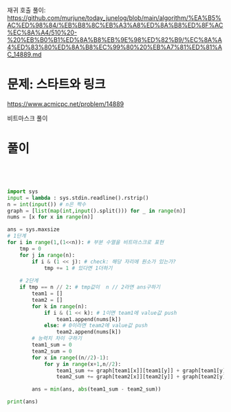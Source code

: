 재귀 호출 풀이:  
https://github.com/murjune/today_junelog/blob/main/algorithm/%EA%B5%AC%ED%98%84/%EB%B8%8C%EB%A3%A8%ED%8A%B8%ED%8F%AC%EC%8A%A4/510%20-%20%EB%B0%B1%ED%8A%B8%EB%9E%98%ED%82%B9/%EC%8A%A4%ED%83%80%ED%8A%B8%EC%99%80%20%EB%A7%81%ED%81%AC_14889.md
# 문제: 스타트와 링크
https://www.acmicpc.net/problem/14889  

비트마스크 풀이

# 풀이
``` python




import sys
input = lambda : sys.stdin.readline().rstrip()
n = int(input()) # n은 짝수
graph = [list(map(int,input().split())) for _ in range(n)]
nums = [x for x in range(n)]

ans = sys.maxsize
# 1단계
for i in range(1,(1<<n)): # 부분 수열을 비트마스크로 표현
    tmp = 0
    for j in range(n):
        if i & (1 << j): # check: 해당 자리에 원소가 있는가?
            tmp += 1 # 있다면 1더하기
            
    # 2단계 
    if tmp == n // 2: # tmp값이  n // 2라면 ans구하기 
        team1 = []
        team2 = []
        for k in range(n):
            if i & (1 << k): # 1이면 team1에 value값 push
                team1.append(nums[k])
            else: # 0이라면 team2에 value값 push
                team2.append(nums[k])
        # 능력치 차이 구하기
        team1_sum = 0
        team2_sum = 0
        for x in range((n//2)-1):
            for y in range(x+1,n//2):
                team1_sum += graph[team1[x]][team1[y]] + graph[team1[y]][team1[x]]
                team2_sum += graph[team2[x]][team2[y]] + graph[team2[y]][team2[x]]

        ans = min(ans, abs(team1_sum - team2_sum))

print(ans)






```
